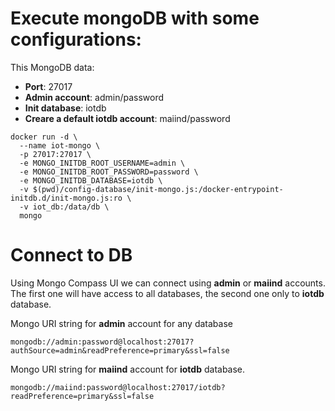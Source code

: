 # Execute mongoDB with some configurations:
This MongoDB data:

- **Port**: 27017
- **Admin account**: admin/password
- **Init database**: iotdb
- **Creare a default iotdb account**: maiind/password
```
docker run -d \
  --name iot-mongo \
  -p 27017:27017 \
  -e MONGO_INITDB_ROOT_USERNAME=admin \
  -e MONGO_INITDB_ROOT_PASSWORD=password \
  -e MONGO_INITDB_DATABASE=iotdb \
  -v $(pwd)/config-database/init-mongo.js:/docker-entrypoint-initdb.d/init-mongo.js:ro \
  -v iot_db:/data/db \
  mongo
```

# Connect to DB
Using Mongo Compass UI we can connect using **admin** or **maiind** accounts. The first one will have access to all databases, the second one only to **iotdb** database.

Mongo URI string for **admin** account for any database
```
mongodb://admin:password@localhost:27017?authSource=admin&readPreference=primary&ssl=false
```

Mongo URI string for **maiind** account for **iotdb** database.
```
mongodb://maiind:password@localhost:27017/iotdb?readPreference=primary&ssl=false
```